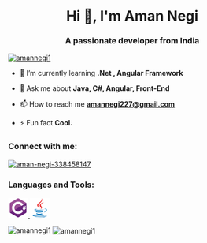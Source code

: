 <h1 align="center">Hi 👋, I'm Aman Negi</h1>
<h3 align="center">A passionate developer from India</h3>

<p align="left"> <a href="https://github.com/ryo-ma/github-profile-trophy"><img src="https://github-profile-trophy.vercel.app/?username=amannegi1" alt="amannegi1" /></a> </p>

- 🌱 I’m currently learning **.Net , Angular Framework**

- 💬 Ask me about **Java, C#, Angular, Front-End**

- 📫 How to reach me **amannegi227@gmail.com**

- ⚡ Fun fact **Cool.**

<h3 align="left">Connect with me:</h3>
<p align="left">
<a href="https://linkedin.com/in/aman-negi-338458147" target="blank"><img align="center" src="https://raw.githubusercontent.com/rahuldkjain/github-profile-readme-generator/master/src/images/icons/Social/linked-in-alt.svg" alt="aman-negi-338458147" height="30" width="40" /></a>
</p>

<h3 align="left">Languages and Tools:</h3>
<p align="left"> <a href="https://www.w3schools.com/cs/" target="_blank" rel="noreferrer"> <img src="https://raw.githubusercontent.com/devicons/devicon/master/icons/csharp/csharp-original.svg" alt="csharp" width="40" height="40"/> </a> <a href="https://www.java.com" target="_blank" rel="noreferrer"> <img src="https://raw.githubusercontent.com/devicons/devicon/master/icons/java/java-original.svg" alt="java" width="40" height="40"/> </a> </p>

<p><img align="left" src="https://github-readme-stats.vercel.app/api/top-langs?username=amannegi1&show_icons=true&locale=en&layout=compact" alt="amannegi1" /></p>

<p>&nbsp;<img align="center" src="https://github-readme-stats.vercel.app/api?username=amannegi1&show_icons=true&locale=en" alt="amannegi1" /></p>

